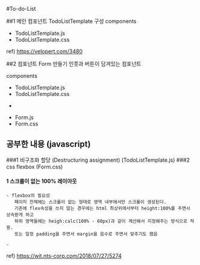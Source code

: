 #To-do-List

 
 ##1 메인 컴포넌트 TodoListTemplate 구성
 components
 - TodoListTemplate.js
 - TodoListTemplate.css
  
 ref) https://velopert.com/3480
 
 ##2 컴포넌트 Form 만들기
 인풋과 버튼이 담겨있는 컴포넌트
 
 components
  - TodoListTemplate.js
  - TodoListTemplate.css
  
  +
  
  - Form.js
  - Form.css
  
 
 
 ## 공부한 내용 (javascript)
 ###1 비구조화 할당 (Destructuring assignment) (TodoListTemplate.js)
 ###2 css flexbox (Form.css)
   #### 1 스크롤이 없는 100% 레이아웃
    - flexbox의 필요성
       페이지 전체에는 스크롤이 없는 형태로 영역 내부에서만 스크롤이 생성된다.
       기존에 flex속성을 쓰지 않는 경우에는 html 최상위에서부터 height:100%를 주면서 상속받게 하고
       하위 영역들에는 heigh:calc(100% - 60px)과 같이 계산해서 지정해주는 방식으로 적용.
       또는 일정 padding을 주면서 margin을 음수로 주면서 맞추기도 했음
       
    - 
    
   ref) https://wit.nts-corp.com/2018/07/27/5274
